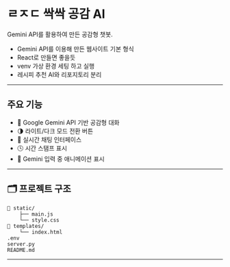 # ㄹㅈㄷ 싹싹 공감 AI 

Gemini API를 활용하여 만든 공감형 챗봇. 

- Gemini API를 이용해 만든 웹사이트 기본 형식
- React로 만들면 좋을듯
- venv 가상 환경 세팅 하고 실행
- 레시피 추천 AI와 리포지토리 분리

---

## 주요 기능

- 🤖 Google Gemini API 기반 공감형 대화
- 🌗 라이트/다크 모드 전환 버튼
- 💬 실시간 채팅 인터페이스
- 🕓 시간 스탬프 표시
- 🔄 Gemini 입력 중 애니메이션 표시

---

## 🗂️ 프로젝트 구조

```
📁 static/
    ├── main.js
    └── style.css
📁 templates/
    └── index.html
.env
server.py
README.md
```

---